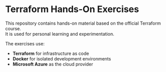 # Terraform Hands-On Exercises

This repository contains hands-on material based on the official Terraform course.  
It is used for personal learning and experimentation.

The exercises use:
- **Terraform** for infrastructure as code
- **Docker** for isolated development environments
- **Microsoft Azure** as the cloud provider
